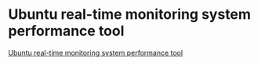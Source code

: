 # Ubuntu real-time monitoring system performance tool
[Ubuntu real-time monitoring system performance tool](https://aiwithcloud.com/2022/09/16/ubuntu_real_time_monitoring_system_performance_tool/)